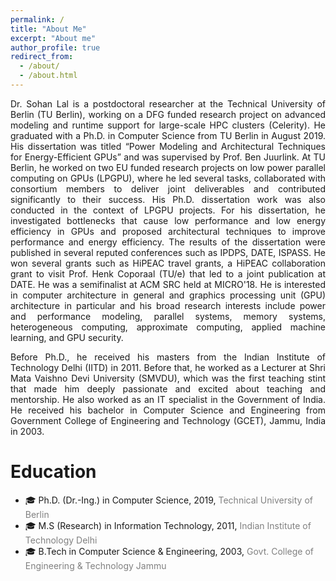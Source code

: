 ```yaml
---
permalink: /
title: "About Me"
excerpt: "About me"
author_profile: true
redirect_from: 
  - /about/
  - /about.html
---
```

<p align="justify">
Dr. Sohan Lal is a postdoctoral researcher at the <a href="https://www.tu.berlin/en/" style="text-decoration:none">Technical University of Berlin</a> (TU Berlin), working on a DFG funded research project on advanced modeling and runtime support for large-scale HPC clusters <a href="https://celerity.github.io/" style="text-decoration:none">(Celerity)</a>. He graduated with a Ph.D. in Computer Science from TU Berlin in August 2019. His dissertation was titled “Power Modeling and Architectural Techniques for Energy-Efficient GPUs” and was supervised by Prof. Ben Juurlink. At TU Berlin, he worked on two EU funded research projects on <a href="http://lpgpu.org/wp/" style="text-decoration:none">low power parallel computing on GPUs</a> (LPGPU), where he led several tasks, collaborated with consortium members to deliver joint deliverables and contributed significantly to their success. His Ph.D. dissertation work was also conducted in the context of LPGPU projects. For his dissertation, he investigated bottlenecks that cause low performance and low energy efficiency in GPUs and proposed architectural techniques to improve performance and energy efficiency. The results of the dissertation were published in several reputed conferences such as IPDPS, DATE, ISPASS. He won several grants such as HiPEAC travel grants, a HiPEAC collaboration grant to visit Prof. Henk Coporaal (TU/e) that led to a joint publication at DATE. He was a semifinalist at ACM SRC held at MICRO'18. He is interested in computer architecture in general and graphics processing unit (GPU) architecture in particular and his broad research interests include power and performance modeling, parallel systems, memory systems, heterogeneous computing, approximate computing, applied machine learning, and GPU security.
</p>

<p align="justify">
Before Ph.D., he received his masters from the <a href="https://home.iitd.ac.in/" style="text-decoration:none">Indian Institute of Technology Delhi</a> (IITD) in 2011. Before that, he worked as a Lecturer at <a href="https://www.smvdu.ac.in/" style="text-decoration:none">Shri Mata Vaishno Devi University</a> (SMVDU), which was the first teaching stint that made him deeply passionate and excited about teaching and mentorship. He also worked as an IT specialist in the Government of India. He received his bachelor in Computer Science and Engineering from <a href="http://gcetjammu.org.in/" style="text-decoration:none">Government College of Engineering and Technology</a> (GCET), Jammu, India in 2003.
</p>


Education
========
* &#127891; Ph.D. (Dr.-Ing.) in Computer Science, 2019, <span style="color:grey">Technical University of Berlin</span>
* &#127891; M.S (Research) in Information Technology, 2011, <span style="color:grey">Indian Institute of Technology Delhi</span>
* &#127891; B.Tech in Computer Science & Engineering, 2003, <span style="color:grey">Govt. College of Engineering & Technology Jammu</span>

<!---<span style="color:red;font-size:10px;">This is Red</span>
 <span style="color:red;font-size:6px;">This is Red</span>
--->

